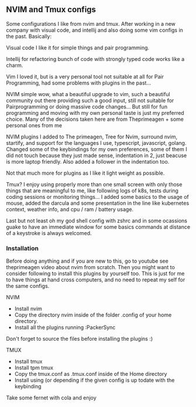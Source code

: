 ## NVIM and Tmux configs

Some configurations I like from nvim and tmux. After working in a new company with visual code, and intellij and also doing some vim configs in the past. Basically:

Visual code I like it for simple things and pair programming.

Intellij for refactoring bunch of code with strongly typed code works like a charm.

Vim I loved it, but is a very personal tool not suitable at all for Pair Programming, had some problems with plugins in the past...

NVIM simple wow, what a beautiful upgrade to vim, such a beautiful community out there providing such a good input, still not suitable for Pairprogramming or doing massive code changes...
But still for fun programming and moving with my own personal taste is just my preferred choice. Many of the decisions taken here are from Theprimeagen + some personal ones from me

NVIM plugins I added to The primeagen, Tree for Nvim, surround nvim, startify, and support for the languages I use, typescript, javascript, golang.
Changed some of the keybindings for my own preferences, some of them I did not touch because they just made sense, indentation in 2, just beacuse is more laptop friendly.
Also added a follower in the indentation too.

Not that much more for plugins as I like it light weight as possible.

Tmux? I enjoy using properly more than one small screen with only those things that are meaningful to me, like following logs of k8s, tests during coding sessions or monitoring things...
I added some basics to the usage of mouse, added the darcula and some presentation in the line like kubernetes context, weather info, and cpu / ram / battery usage.

Last but not least oh my god shell config with zshrc and in some ocassions guake to have an immediate window for some basics commands at distance of a keystroke is always welcomed.

### Installation

Before doing anything and if you are new to this, go to youtube see theprimeagen video about nvim from scratch. Then you might want to consider following to install this plugins by yourself too.
This is just for me to have things at hand cross computers, and no need to repeat my self for the same configs.

NVIM
- Install nvim
- Copy the directory nvim inside of the folder .config of your home directory.
- Install all the plugins running :PackerSync

Don't forget to source the files before installing the plugins :) 

TMUX
- Install tmux
- Install tpm tmux
- Copy the tmux.conf as .tmux.conf inside of the Home directory
- Install using <C-s-I> (or <C-b-I> depending if the given config is up todate with the keybinding

Take some fernet with cola and enjoy
